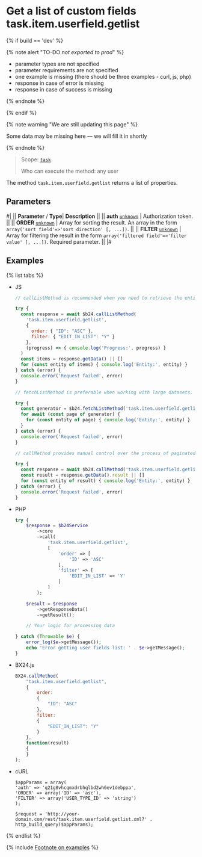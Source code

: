 # Get a list of custom fields task.item.userfield.getlist

{% if build == 'dev' %}

{% note alert "TO-DO _not exported to prod_" %}

- parameter types are not specified
- parameter requirements are not specified
- one example is missing (there should be three examples - curl, js, php)
- response in case of error is missing
- response in case of success is missing

{% endnote %}

{% endif %}

{% note warning "We are still updating this page" %}

Some data may be missing here — we will fill it in shortly

{% endnote %}

> Scope: [`task`](../../scopes/permissions.md)
>
> Who can execute the method: any user

The method `task.item.userfield.getlist` returns a list of properties.

## Parameters

#|
||  **Parameter** / **Type**| **Description** ||
|| **auth**
[`unknown`](../../data-types.md) | Authorization token. ||
|| **ORDER**
[`unknown`](../../data-types.md) | Array for sorting the result. An array in the form `array('sort field'=>'sort direction' [, ...])`. ||
|| **FILTER**
[`unknown`](../../data-types.md) | Array for filtering the result in the form `array('filtered field'=>'filter value' [, ...])`. Required parameter. ||
|#

## Examples

{% list tabs %}

- JS

    ```js
    // callListMethod is recommended when you need to retrieve the entire set of list data and the volume of records is relatively small (up to about 1000 items). The method loads all data at once, which can lead to high memory load when working with large volumes.
    
    try {
      const response = await $b24.callListMethod(
        'task.item.userfield.getlist',
        {
          order: { "ID": "ASC" },
          filter: { "EDIT_IN_LIST": "Y" }
        },
        (progress) => { console.log('Progress:', progress) }
      )
      const items = response.getData() || []
      for (const entity of items) { console.log('Entity:', entity) }
    } catch (error) {
      console.error('Request failed', error)
    }
    
    // fetchListMethod is preferable when working with large datasets. The method implements iterative selection using a generator, allowing data to be processed in chunks and efficiently using memory.
    
    try {
      const generator = $b24.fetchListMethod('task.item.userfield.getlist', { order: { "ID": "ASC" }, filter: { "EDIT_IN_LIST": "Y" } }, 'ID')
      for await (const page of generator) {
        for (const entity of page) { console.log('Entity:', entity) }
      }
    } catch (error) {
      console.error('Request failed', error)
    }
    
    // callMethod provides manual control over the process of paginated data retrieval through the start parameter. Suitable for scenarios where precise control over request batches is required. However, it may be less efficient compared to fetchListMethod when dealing with large volumes of data.
    
    try {
      const response = await $b24.callMethod('task.item.userfield.getlist', { order: { "ID": "ASC" }, filter: { "EDIT_IN_LIST": "Y" } }, 0)
      const result = response.getData().result || []
      for (const entity of result) { console.log('Entity:', entity) }
    } catch (error) {
      console.error('Request failed', error)
    }
    ```

- PHP

    ```php
    try {
        $response = $b24Service
            ->core
            ->call(
                'task.item.userfield.getlist',
                [
                    'order' => [
                        'ID' => 'ASC'
                    ],
                    'filter' => [
                        'EDIT_IN_LIST' => 'Y'
                    ]
                ]
            );
    
        $result = $response
            ->getResponseData()
            ->getResult();
    
        // Your logic for processing data
    
    } catch (Throwable $e) {
        error_log($e->getMessage());
        echo 'Error getting user fields list: ' . $e->getMessage();
    }
    ```

- BX24.js

    ```js
    BX24.callMethod(
        "task.item.userfield.getlist",
        {
            order:
            {
                "ID": "ASC"
            },
            filter:
            {
                "EDIT_IN_LIST": "Y"
            }
        },
        function(result)
        {
        }
    );
    ```

- cURL

    ```http    
    $appParams = array(
    'auth' => 'q21g8vhcqmxdrbhqlbd2wh6ev1debppa',
    'ORDER' => array('ID' => 'asc'),
    'FILTER' => array('USER_TYPE_ID' => 'string')
    );
    ```

    ```http    
    $request = 'http://your-domain.com/rest/task.item.userfield.getlist.xml?' . http_build_query($appParams);
    ```

{% endlist %}

{% include [Footnote on examples](../../../_includes/examples.md) %}